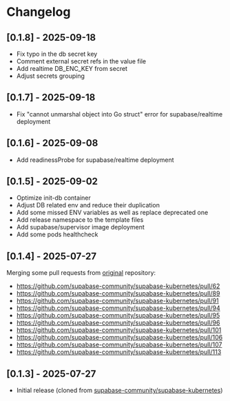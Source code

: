 # Changelog

## [0.1.8] - 2025-09-18

- Fix typo in the db secret key
- Comment external secret refs in the value file
- Add realtime DB_ENC_KEY from secret
- Adjust secrets grouping

## [0.1.7] - 2025-09-18

- Fix "cannot unmarshal object into Go struct" error for supabase/realtime deployment

## [0.1.6] - 2025-09-08

- Add readinessProbe for supabase/realtime deployment

## [0.1.5] - 2025-09-02

- Optimize init-db container
- Adjust DB related env and reduce their duplication
- Add some missed ENV variables as well as replace deprecated one
- Add release namespace to the template files
- Add supabase/supervisor image deployment
- Add some pods healthcheck

## [0.1.4] - 2025-07-27

Merging some pull requests from [original](https://github.com/supabase-community/supabase-kubernetes) repository:

- <https://github.com/supabase-community/supabase-kubernetes/pull/62>
- <https://github.com/supabase-community/supabase-kubernetes/pull/89>
- <https://github.com/supabase-community/supabase-kubernetes/pull/91>
- <https://github.com/supabase-community/supabase-kubernetes/pull/94>
- <https://github.com/supabase-community/supabase-kubernetes/pull/95>
- <https://github.com/supabase-community/supabase-kubernetes/pull/96>
- <https://github.com/supabase-community/supabase-kubernetes/pull/101>
- <https://github.com/supabase-community/supabase-kubernetes/pull/106>
- <https://github.com/supabase-community/supabase-kubernetes/pull/107>
- <https://github.com/supabase-community/supabase-kubernetes/pull/113>

## [0.1.3] - 2025-07-27

- Initial release (cloned from [supabase-community/supabase-kubernetes](https://github.com/supabase-community/supabase-kubernetes))
